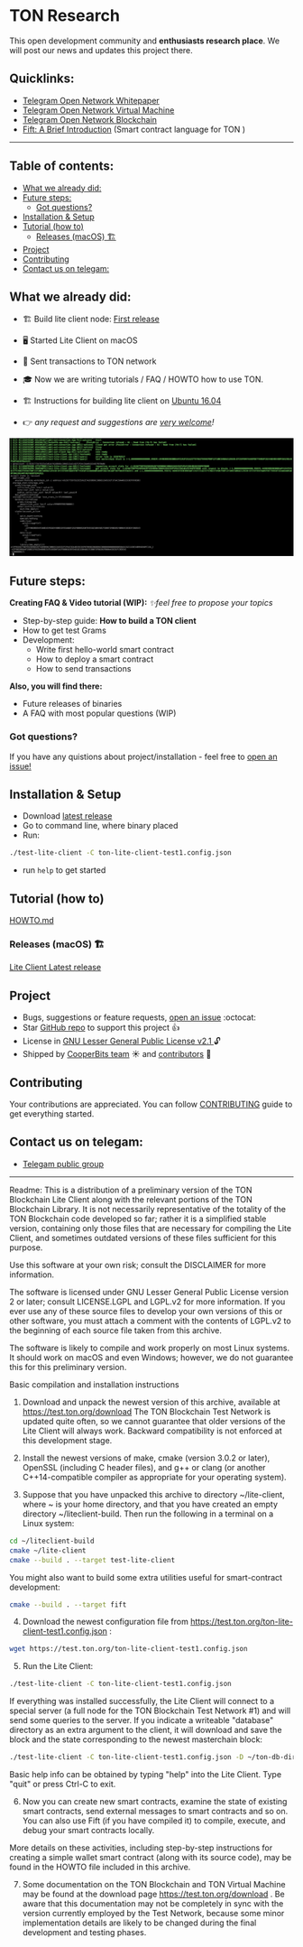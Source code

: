 # TON Research

This open development community and **enthusiasts research place**. We will post our news and updates this project there.

## Quicklinks:

- [Telegram Open Network Whitepaper](https://github.com/copperbits/TON/blob/master/ton.pdf)
- [Telegram Open Network Virtual Machine](https://github.com/copperbits/TON/blob/master/tvm.pdf)
- [Telegram Open Network Blockchain](https://github.com/copperbits/TON/blob/master/tblkch.pdf)
- [Fift: A Brief Introduction](https://github.com/copperbits/TON/blob/master/fiftbase.pdf) (Smart contract language for TON )

---
## Table of contents:

<!-- toc -->

- [What we already did:](#what-we-already-did)
- [Future steps:](#future-steps)
  * [Got questions?](#got-questions)
- [Installation & Setup](#installation--setup)
- [Tutorial (how to)](#tutorial-how-to)
  * [Releases (macOS) 🏗](#releases-macos-%F0%9F%8F%97)
- [Project](#project)
- [Contributing](#contributing)
- [Contact us on telegam:](#contact-us-on-telegam)

<!-- tocstop -->

## What we already did:
- 🏗 Build lite client node: [First release](https://github.com/copperbits/TON/releases/tag/test-1)
- 🖥 Started Lite Client on macOS
- 📩 Sent transactions to TON network
- 🎓 Now we are writing tutorials / FAQ / HOWTO how to use TON.
- 🏗 Instructions for building lite client on [Ubuntu 16.04](docs/ubuntu16.04.sh)

- 👉 _any request and suggestions are [very welcome](https://github.com/copperbits/TON/issues/new)!_

![CLient lunch](img/run_client.png)

## Future steps:

**Creating FAQ & Video tutorial (WIP):**
_✨feel free to propose your topics_
- Step-by-step guide: **How to build a TON client**
- How to get test Grams
- Development:
  - Write first hello-world smart contract
  - How to deploy a smart contract
  - How to send transactions

**Also, you will find there:**
- Future releases of binaries
- A FAQ with most popular questions (WIP)

### Got questions?
 If you have any quistions about project/installation - feel free to [open an issue!](https://github.com/copperbits/TON/issues/new)


## Installation & Setup

- Download [latest release](https://github.com/copperbits/TON/releases/)
- Go to command line, where binary placed
- Run:
```bash
./test-lite-client -C ton-lite-client-test1.config.json
```
- run `help` to get started

## Tutorial (how to)

[HOWTO.md](./HOWTO.md)

### Releases (macOS) 🏗

[Lite Client Latest release](https://github.com/copperbits/TON/releases/tag/test-1)

## Project

<!-- - View [CHANGELOG][] :notebook_with_decorative_cover: -->
- Bugs, suggestions or feature requests, [open an issue](https://github.com/copperbits/TON/issues/new) :octocat:
- Star [GitHub repo](https://github.com/copperbits/TON/) to support this project :+1:
- License in [GNU Lesser General Public License v2.1
](https://github.com/copperbits/TON/blob/master/LICENSE) :unlock:
- Shipped by [CooperBits team](https://t.me/copperbits) :sunny: and [contributors](https://github.com/copperbits/TON/graphs/contributors) :clap:

## Contributing

Your contributions are appreciated. You can follow [CONTRIBUTING](https://github.com/copperbits/TON/blob/master/CONTRIBUTING.md) guide to get everything started.

## Contact us on telegam:
- [Telegam public group](https://t.me/copperbits)

---

Readme:
This is a distribution of a preliminary version of the TON Blockchain Lite Client along with the relevant portions of the TON Blockchain Library. It is not necessarily representative of the totality of the TON Blockchain code developed so far; rather it is a simplified stable version, containing only those files that are necessary for compiling the Lite Client, and sometimes outdated versions of these files sufficient for this purpose.

Use this software at your own risk; consult the DISCLAIMER for more information.

The software is licensed under GNU Lesser General Public License version 2 or later; consult LICENSE.LGPL and LGPL.v2 for more information. If you ever use any of these source files to develop your own versions of this or other software, you must attach a comment with the contents of LGPL.v2 to the beginning of each source file taken from this archive.

The software is likely to compile and work properly on most Linux systems. It should work on macOS and even Windows; however, we do not guarantee this for this preliminary version.

Basic compilation and installation instructions

1. Download and unpack the newest version of this archive, available at
https://test.ton.org/download
The TON Blockchain Test Network is updated quite often, so we cannot guarantee that older versions of the Lite Client will always work. Backward compatibility is not enforced at this development stage.

2. Install the newest versions of make, cmake (version 3.0.2 or later), OpenSSL (including C header files), and g++ or clang (or another C++14-compatible compiler as appropriate for your operating system).

3. Suppose that you have unpacked this archive to directory ~/lite-client, where ~ is your home directory, and that you have created an empty directory ~/liteclient-build. Then run the following in a terminal on a Linux system:

  ```bash
  cd ~/liteclient-build
  cmake ~/lite-client
  cmake --build . --target test-lite-client
  ```
You might also want to build some extra utilities useful for smart-contract development:

  ```bash
  cmake --build . --target fift
  ```

4. Download the newest configuration file from https://test.ton.org/ton-lite-client-test1.config.json :

  ```bash
  wget https://test.ton.org/ton-lite-client-test1.config.json
  ```

5. Run the Lite Client:

  ```bash
  ./test-lite-client -C ton-lite-client-test1.config.json
  ```

  If everything was installed successfully, the Lite Client will connect to a special server (a full node for the TON Blockchain Test Network #1) and will send some queries to the server.
  If you indicate a writeable "database" directory as an extra argument to the client, it will download and save the block and the state corresponding to the newest masterchain block:

  ```bash
  ./test-lite-client -C ton-lite-client-test1.config.json -D ~/ton-db-dir
  ```
  Basic help info can be obtained by typing "help" into the Lite Client. Type "quit" or press Ctrl-C to exit.

6. Now you can create new smart contracts, examine the state of existing smart contracts, send external messages to smart contracts and so on. You can also use Fift (if you have compiled it) to compile, execute, and debug your smart contracts locally.

  More details on these activities, including step-by-step instructions for creating a simple wallet smart contract (along with its source code), may be found in the HOWTO file included in this archive.

7. Some documentation on the TON Blockchain and TON Virtual Machine may be found at the download page https://test.ton.org/download . Be aware that this documentation may not be completely in sync with the version currently employed by the Test Network, because some minor implementation details are likely to be changed during the final development and testing phases.
